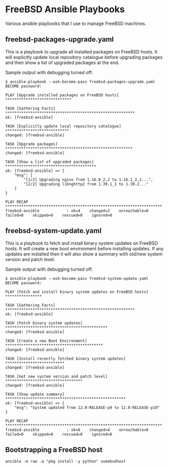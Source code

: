 # FreeBSD Ansible Playbooks

Various ansible playbooks that I use to manage FreeBSD machines.

## freebsd-packages-upgrade.yaml

This is a playbook to upgrade all installed packages on FreeBSD hosts.
It will explicitly update local repository catalogue before upgrading packages and then show a list of upgraded packages at the end.

Sample output with debugging turned off:

```shell
$ ansible-playbook --ask-become-pass freebsd-packages-upgrade.yaml
BECOME password:

PLAY [Upgrade installed packages on FreeBSD hosts] *****************************

TASK [Gathering Facts] *********************************************************
ok: [freebsd-ansible]

TASK [Explicitly update local repository catalogue] ****************************
changed: [freebsd-ansible]

TASK [Upgrade packages] ********************************************************
changed: [freebsd-ansible]

TASK [Show a list of upgraded packages] ****************************************
ok: [freebsd-ansible] => {
    "msg": [
        "[1/2] Upgrading nginx from 1.16.0_2,2 to 1.16.1_2,2...", 
        "[2/2] Upgrading libnghttp2 from 1.39.1_1 to 1.39.2..."
    ]
}

PLAY RECAP *********************************************************************
freebsd-ansible            : ok=4    changed=2    unreachable=0    failed=0    skipped=0    rescued=0    ignored=0
```

## freebsd-system-update.yaml

This is a playbook to fetch and install binary system updates on FreeBSD hosts. It will create a new boot environment before installing updates. If any updates are installed then it will also show a summary with old/new system version and patch level.

Sample output with debugging turned off:

```shell
$ ansible-playbook --ask-become-pass freebsd-system-update.yaml
BECOME password:

PLAY [Fetch and install binary system updates on FreeBSD hosts] ****************

TASK [Gathering Facts] *********************************************************
ok: [freebsd-ansible]

TASK [Fetch binary system updates] *********************************************
changed: [freebsd-ansible]

TASK [Create a new Boot Environment] *******************************************
changed: [freebsd-ansible]

TASK [Install recently fetched binary system updates] **************************
changed: [freebsd-ansible]

TASK [Get new system version and patch level] **********************************
changed: [freebsd-ansible]

TASK [Show update summary] *****************************************************
ok: [freebsd-ansible] => {
    "msg": "System updated from 12.0-RELEASE-p9 to 12.0-RELEASE-p10"
}

PLAY RECAP *********************************************************************
freebsd-ansible            : ok=6    changed=4    unreachable=0    failed=0    skipped=0    rescued=0    ignored=0
```

## Bootstrapping a FreeBSD host

```shell
ansible -m raw -a "pkg install -y python" somebsdhost
```
